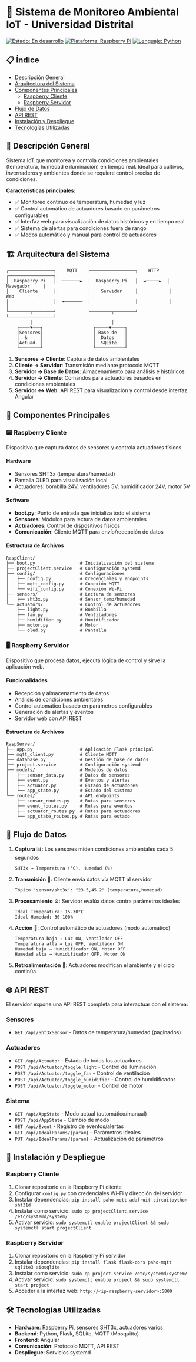 # 🌱 Sistema de Monitoreo Ambiental IoT - Universidad Distrital

[![Estado: En desarrollo](https://img.shields.io/badge/Estado-En%20Desarrollo-yellow)]()
[![Plataforma: Raspberry Pi](https://img.shields.io/badge/Plataforma-Raspberry%20Pi-C51A4A)]()
[![Lenguaje: Python](https://img.shields.io/badge/Lenguaje-Python-blue)]()

## 📋 Índice

- [Descripción General](#-descripción-general)
- [Arquitectura del Sistema](#-arquitectura-del-sistema)
- [Componentes Principales](#-componentes-principales)
  - [Raspberry Cliente](#-raspberry-cliente)
  - [Raspberry Servidor](#-raspberry-servidor)
- [Flujo de Datos](#-flujo-de-datos)
- [API REST](#-api-rest)
- [Instalación y Despliegue](#-instalación-y-despliegue)
- [Tecnologías Utilizadas](#-tecnologías-utilizadas)

## 🎯 Descripción General

Sistema IoT que monitorea y controla condiciones ambientales (temperatura, humedad e iluminación) en tiempo real. Ideal para cultivos, invernaderos y ambientes donde se requiere control preciso de condiciones.

**Características principales:**
- ✅ Monitoreo continuo de temperatura, humedad y luz
- ✅ Control automático de actuadores basado en parámetros configurables
- ✅ Interfaz web para visualización de datos históricos y en tiempo real
- ✅ Sistema de alertas para condiciones fuera de rango
- ✅ Modos automático y manual para control de actuadores

## 🏗️ Arquitectura del Sistema

```
┌─────────────────┐    MQTT    ┌─────────────────┐    HTTP    ┌─────────────────┐
│  Raspberry Pi   │  ───────►  │  Raspberry Pi   │  ◄─────►  │   Navegador     │
│    Cliente      │            │    Servidor     │            │     Web         │
│                 │  ◄───────  │                 │            │                 │
└────────┬────────┘            └────────┬────────┘            └─────────────────┘
         │                              │
    ┌────▼───┐                   ┌─────▼─────┐
    │Sensores│                   │ Base de   │
    │  &     │                   │  Datos    │
    │Actuad. │                   │  SQLite   │
    └────────┘                   └───────────┘
```

1. **Sensores → Cliente**: Captura de datos ambientales
2. **Cliente → Servidor**: Transmisión mediante protocolo MQTT
3. **Servidor → Base de Datos**: Almacenamiento para análisis e históricos
4. **Servidor → Cliente**: Comandos para actuadores basados en condiciones ambientales
5. **Servidor ↔ Web**: API REST para visualización y control desde interfaz Angular

## 🧩 Componentes Principales

### 📟 Raspberry Cliente

Dispositivo que captura datos de sensores y controla actuadores físicos.

#### Hardware
- Sensores SHT3x (temperatura/humedad)
- Pantalla OLED para visualización local
- Actuadores: bombilla 24V, ventiladores 5V, humidificador 24V, motor 5V

#### Software
- **boot.py**: Punto de entrada que inicializa todo el sistema
- **Sensores**: Módulos para lectura de datos ambientales
- **Actuadores**: Control de dispositivos físicos
- **Comunicación**: Cliente MQTT para envío/recepción de datos

#### Estructura de Archivos
```
RaspClient/
├── boot.py                 # Inicialización del sistema
├── projectClient.service   # Configuración systemd
├── config/                 # Configuraciones
│   ├── config.py           # Credenciales y endpoints
│   ├── mqtt_config.py      # Conexión MQTT
│   └── wifi_config.py      # Conexión Wi-Fi
├── sensors/                # Lectura de sensores
│   ├── sht3x.py            # Sensor temp/humedad
└── actuators/              # Control de actuadores
    ├── light.py            # Bombilla
    ├── fan.py              # Ventiladores
    ├── humidifier.py       # Humidificador
    ├── motor.py            # Motor
    └── oled.py             # Pantalla
```

### 🖥️ Raspberry Servidor

Dispositivo que procesa datos, ejecuta lógica de control y sirve la aplicación web.

#### Funcionalidades
- Recepción y almacenamiento de datos
- Análisis de condiciones ambientales
- Control automático basado en parámetros configurables
- Generación de alertas y eventos
- Servidor web con API REST

#### Estructura de Archivos
```
RaspServer/
├── app.py                  # Aplicación Flask principal
├── mqtt_client.py          # Cliente MQTT
├── database.py             # Gestión de base de datos
├── project.service         # Configuración systemd
├── models/                 # Modelos de datos
│   ├── sensor_data.py      # Datos de sensores
│   ├── event.py            # Eventos y alertas
│   ├── actuator.py         # Estado de actuadores
│   └── app_state.py        # Estado del sistema
└── routes/                 # API endpoints
    ├── sensor_routes.py    # Rutas para sensores
    ├── event_routes.py     # Rutas para eventos
    ├── actuator_routes.py  # Rutas para actuadores
    └── app_state_routes.py # Rutas para estado
```

## 🔄 Flujo de Datos

1. **Captura** 📊: Los sensores miden condiciones ambientales cada 5 segundos
   ```
   SHT3x → Temperatura (°C), Humedad (%)
   ```

2. **Transmisión** 📡: Cliente envía datos vía MQTT al servidor
   ```
   Tópico 'sensor/sht3x': "23.5,45.2" (temperatura,humedad)
   ```

3. **Procesamiento** ⚙️: Servidor evalúa datos contra parámetros ideales
   ```
   Ideal Temperatura: 15-30°C
   Ideal Humedad: 30-100%
   ```

4. **Acción** 🔌: Control automático de actuadores (modo automático)
   ```
   Temperatura baja → Luz ON, Ventilador OFF
   Temperatura alta → Luz OFF, Ventilador ON
   Humedad baja → Humidificador ON, Motor OFF
   Humedad alta → Humidificador OFF, Motor ON
   ```

5. **Retroalimentación** 🔁: Actuadores modifican el ambiente y el ciclo continúa

## 🌐 API REST

El servidor expone una API REST completa para interactuar con el sistema:

### Sensores
- `GET /api/Sht3xSensor` - Datos de temperatura/humedad (paginados)

### Actuadores
- `GET /api/Actuator` - Estado de todos los actuadores
- `POST /api/Actuator/toggle_light` - Control de iluminación
- `POST /api/Actuator/toggle_fan` - Control de ventilación
- `POST /api/Actuator/toggle_humidifier` - Control de humidificador
- `POST /api/Actuator/toggle_motor` - Control de motor

### Sistema
- `GET /api/AppState` - Modo actual (automático/manual)
- `POST /api/AppState` - Cambio de modo
- `GET /api/Event` - Registro de eventos/alertas
- `GET /api/IdealParams/{param}` - Parámetros ideales
- `PUT /api/IdealParams/{param}` - Actualización de parámetros

## 🚀 Instalación y Despliegue

### Raspberry Cliente
1. Clonar repositorio en la Raspberry Pi cliente
2. Configurar `config.py` con credenciales Wi-Fi y dirección del servidor
3. Instalar dependencias: `pip install paho-mqtt adafruit-circuitpython-sht31d`
4. Instalar como servicio: `sudo cp projectClient.service /etc/systemd/system/`
5. Activar servicio: `sudo systemctl enable projectClient && sudo systemctl start projectClient`

### Raspberry Servidor
1. Clonar repositorio en la Raspberry Pi servidor
2. Instalar dependencias: `pip install flask flask-cors paho-mqtt sqlite3 aiosqlite`
3. Instalar como servicio: `sudo cp project.service /etc/systemd/system/`
4. Activar servicio: `sudo systemctl enable project && sudo systemctl start project`
5. Acceder a la interfaz web: `http://<ip-raspberry-servidor>:5000`

## 🛠️ Tecnologías Utilizadas

- **Hardware**: Raspberry Pi, sensores SHT3x, actuadores varios
- **Backend**: Python, Flask, SQLite, MQTT (Mosquitto)
- **Frontend**: Angular
- **Comunicación**: Protocolo MQTT, API REST
- **Despliegue**: Servicios systemd

